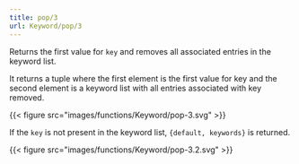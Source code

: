 ```yaml
---
title: pop/3
url: Keyword/pop/3
---
```



Returns the first value for `key` and removes all associated entries in the keyword list.

It returns a tuple where the first element is the first value for key and the second element is a keyword list with all entries associated with key removed.

{{< figure src="images/functions/Keyword/pop-3.svg" >}}

If the `key` is not present in the keyword list, `{default, keywords}` is returned.

{{< figure src="images/functions/Keyword/pop-3.2.svg" >}}
